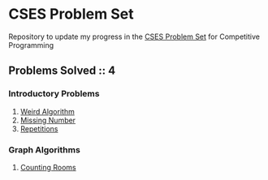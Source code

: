 # CSES Problem Set
Repository to update my progress in the [CSES Problem Set](https://cses.fi/problemset/) for Competitive Programming

## Problems Solved :: 4

### Introductory Problems
1. [Weird Algorithm](https://cses.fi/problemset/task/1068/)
1. [Missing Number](https://cses.fi/problemset/task/1083/)
1. [Repetitions](https://cses.fi/problemset/task/1069/)

### Graph Algorithms
1. [Counting Rooms](https://cses.fi/problemset/task/1192/)

